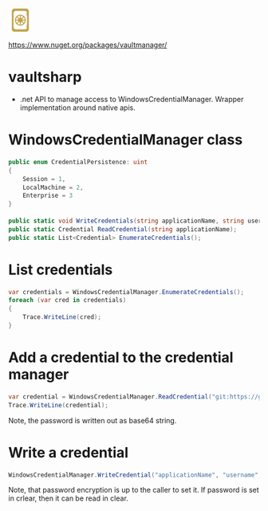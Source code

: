 <img src="https://raw.githubusercontent.com/Bhaal22/vaultmanager/master/resources/icon.png" width="48">

https://www.nuget.org/packages/vaultmanager/

# vaultsharp
  * .net API to manage access to WindowsCredentialManager. Wrapper implementation around native apis.


# WindowsCredentialManager class

```c#
public enum CredentialPersistence: uint
{
    Session = 1,
    LocalMachine = 2,
    Enterprise = 3
}
    
public static void WriteCredentials(string applicationName, string userName, string secret, int credentialPersistence);
public static Credential ReadCredential(string applicationName);
public static List<Credential> EnumerateCredentials();
```


# List credentials

```c#
var credentials = WindowsCredentialManager.EnumerateCredentials();
foreach (var cred in credentials)
{
    Trace.WriteLine(cred);
}
```

# Add a credential to the credential manager

```c#
var credential = WindowsCredentialManager.ReadCredential("git:https://github.com");
Trace.WriteLine(credential);
```

Note, the password is written out as base64 string.

# Write a credential

```c#
WindowsCredentialManager.WriteCredential("applicationName", "username", "password", (int)CredentialPersistence.LocalMachine);
```

Note, that password encryption is up to the caller to set it. If password is set in crlear, then it can be read in clear.

